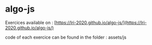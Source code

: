 # algo-js

Exercices available on : [https://lri-2020.github.io/algo-js/](https://lri-2020.github.io/algo-js/)

code of each exercice can be found in the folder : assets/js
